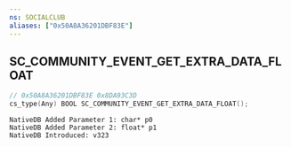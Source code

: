 ```yaml
---
ns: SOCIALCLUB
aliases: ["0x50A8A36201DBF83E"]
---
```

## SC_COMMUNITY_EVENT_GET_EXTRA_DATA_FLOAT

```c
// 0x50A8A36201DBF83E 0x8DA93C3D
cs_type(Any) BOOL SC_COMMUNITY_EVENT_GET_EXTRA_DATA_FLOAT();
```

```
NativeDB Added Parameter 1: char* p0
NativeDB Added Parameter 2: float* p1
NativeDB Introduced: v323
```

